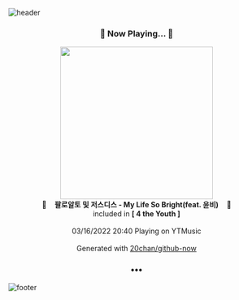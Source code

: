 ![header](https://capsule-render.vercel.app/api?type=wave&height=170&section=header&text=Hi.%20I'm%20SHIFT&fontColor=090707&fontAlignX=45&fontAlignY=65&fontSize=100)

<h3 align="center">🎵 Now Playing... 🎵</h3>
<p align="center">
  <a href="https://music.youtube.com/watch?v=uJlz1M63VEY">
    <img width="300" src="https://lh3.googleusercontent.com/nJZCC93IcPPyTDcPyzrBXdk6Q-tts_iO2HfTJ1c0KIg6yW4ZHj__dy-ir3YTfguCdR_Qa5_iZhUHjfhTSw">
  </a>
  <br>
  🎵&nbsp&nbsp&nbsp <b>팔로알토 및 저스디스 - My Life So Bright(feat. 윤비)</b> &nbsp&nbsp&nbsp🎵
  <br>
  included in <b>[ 4 the Youth ]</b>
  
  <br />
  <br />
  03/16/2022 20:40 Playing on YTMusic
  <br />
  <br />
  Generated with <a href="https://github.com/20chan/github-now">20chan/github-now</a>
</p>

<h3 align="center">•••</h3>

![footer](https://capsule-render.vercel.app/api?type=wave&height=150&section=footer)
